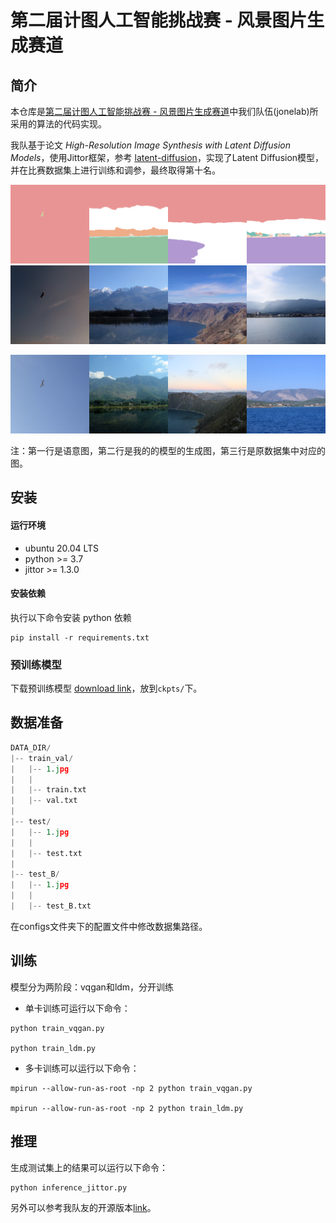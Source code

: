 
# 第二届计图人工智能挑战赛 - 风景图片生成赛道


## 简介

本仓库是[第二届计图人工智能挑战赛 - 风景图片生成赛道](https://www.educoder.net/competitions/index/Jittor-3)中我们队伍(jonelab)所采用的算法的代码实现。

我队基于论文 *High-Resolution Image Synthesis with Latent Diffusion Models*，使用Jittor框架，参考 [latent-diffusion](https://github.com/CompVis/latent-diffusion)，实现了Latent Diffusion模型，并在比赛数据集上进行训练和调参，最终取得第十名。

![](images/seg.png)
![](images/gen.png)

![](images/ori.png)

注：第一行是语意图，第二行是我的的模型的生成图，第三行是原数据集中对应的图。


## 安装 

#### 运行环境

- ubuntu 20.04 LTS
- python >= 3.7
- jittor >= 1.3.0

#### 安装依赖

执行以下命令安装 python 依赖
```
pip install -r requirements.txt
```

### 预训练模型

下载预训练模型 [download link](https://drive.google.com/file/d/1aiWyD1bC6u3ajwEoZol4Br_qNjCa-pJR/view?usp=sharing)，放到`ckpts/`下。

## 数据准备

```python
DATA_DIR/
|-- train_val/
|   |-- 1.jpg
|   |
|   |-- train.txt
|   |-- val.txt
|
|-- test/
|   |-- 1.jpg
|   |
|   |-- test.txt
|
|-- test_B/
|   |-- 1.jpg
|   |
|   |-- test_B.txt

```

在configs文件夹下的配置文件中修改数据集路径。


## 训练

模型分为两阶段：vqgan和ldm，分开训练

- 单卡训练可运行以下命令：
```
python train_vqgan.py

python train_ldm.py 
```

- 多卡训练可以运行以下命令：
```
mpirun --allow-run-as-root -np 2 python train_vqgan.py

mpirun --allow-run-as-root -np 2 python train_ldm.py 
```

## 推理

生成测试集上的结果可以运行以下命令：

```
python inference_jittor.py
```



另外可以参考我队友的开源版本[link](https://github.com/Js2Hou/jittor-jonelab-landscape_synthesis)。